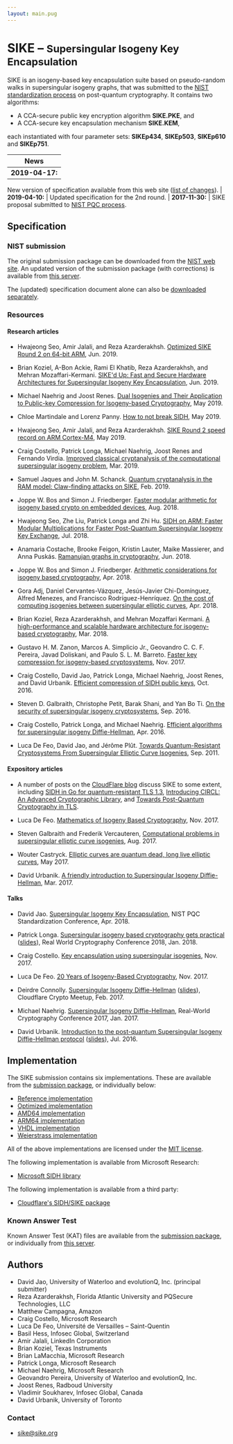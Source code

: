 ```yaml
---
layout: main.pug
---
```


# SIKE – <small>Supersingular Isogeny Key Encapsulation</small>

SIKE is an isogeny-based key encapsulation suite based on pseudo-random
walks in supersingular isogeny graphs, that was submitted to the [NIST
standardization
process](https://csrc.nist.gov/Projects/Post-Quantum-Cryptography) on
post-quantum cryptography. It contains two algorithms: 

- A CCA-secure public key encryption algorithm **SIKE.PKE**, and
- A CCA-secure key encapsulation mechanism **SIKE.KEM**,

each instantiated with four parameter sets: **SIKEp434**,
**SIKEp503**, **SIKEp610** and **SIKEp751**.

| News |
|-|
| **2019-04-17:** |
New version of specification available from this web site ([list of changes](changes.html)).
| **2019-04-10:** |
Updated specification for the 2nd round.
| **2017-11-30:** |
SIKE proposal submitted to [NIST PQC process](https://csrc.nist.gov/Projects/Post-Quantum-Cryptography).

## Specification

### NIST submission

The original submission package can be downloaded from the [NIST web
site](https://csrc.nist.gov/projects/post-quantum-cryptography/round-2-submissions).
An updated version of the submission package (with corrections) is available
from [this server](files/sike.tar.gz).

The (updated) specification document alone can also be [downloaded
separately](files/SIDH-spec.pdf).

### Resources

#### Research articles

- Hwajeong Seo, Amir Jalali, and Reza Azarderakhsh.
  [Optimized SIKE Round 2 on 64-bit ARM](https://eprint.iacr.org/2019/721), Jun. 2019.

- Brian Koziel, A-Bon Ackie, Rami El Khatib, Reza Azarderakhsh,
  and Mehran Mozaffari-Kermani.
  [ SIKE'd Up: Fast and Secure Hardware Architectures for Supersingular
Isogeny Key Encapsulation](https://eprint.iacr.org/2019/711), Jun. 2019.

- Michael Naehrig and Joost Renes.
  [Dual Isogenies and Their Application to Public-key Compression for
  Isogeny-based Cryptography](https://eprint.iacr.org/2019/499), May 2019.

- Chloe Martindale and Lorenz Panny.
  [How to not break SIDH](https://eprint.iacr.org/2019/558), May 2019.

- Hwajeong Seo, Amir Jalali, and Reza Azarderakhsh. [SIKE Round 2 speed
  record on ARM Cortex-M4](https://eprint.iacr.org/2019/535), May 2019.

- Craig Costello, Patrick Longa, Michael Naehrig, Joost Renes and
  Fernando Virdia. [Improved classical cryptanalysis of the
  computational supersingular isogeny
  problem](https://eprint.iacr.org/2019/298), Mar. 2019.

- Samuel Jaques and John M. Schanck. [Quantum cryptanalysis in the RAM
  model: Claw-finding attacks on
  SIKE](https://eprint.iacr.org/2019/103), Feb. 2019.

- Joppe W. Bos and Simon J. Friedberger.  [Faster modular arithmetic
  for isogeny based crypto on embedded
  devices](https://eprint.iacr.org/2018/792), Aug. 2018.

- Hwajeong Seo, Zhe Liu, Patrick Longa and Zhi Hu.  [SIDH on ARM: Faster
  Modular Multiplications for Faster Post-Quantum Supersingular Isogeny Key
  Exchange](https://eprint.iacr.org/2018/700), Jul. 2018.

- Anamaria Costache, Brooke Feigon, Kristin Lauter, Maike Massierer,
  and Anna Puskás. [Ramanujan graphs in
  cryptography](https://arxiv.org/abs/1806.05709), Jun. 2018.

- Joppe W. Bos and Simon J. Friedberger. [Arithmetic considerations for
  isogeny based cryptography](https://eprint.iacr.org/2018/376),
  Apr. 2018.

- Gora Adj, Daniel Cervantes-Vázquez, Jesús-Javier Chi-Domínguez,
  Alfred Menezes, and Francisco Rodríguez-Henríquez. [On the cost of
  computing isogenies between supersingular elliptic
  curves](https://eprint.iacr.org/2018/313), Apr. 2018.

- Brian Koziel, Reza Azarderakhsh, and Mehran Mozaffari Kermani. [A
  high-performance and scalable hardware architecture for
  isogeny-based
  cryptography](https://doi.org/10.1109/TC.2018.2815605), Mar. 2018.

- Gustavo H. M. Zanon, Marcos A. Simplicio Jr., Geovandro
  C. C. F. Pereira, Javad Doliskani, and Paulo
  S. L. M. Barreto. [Faster key compression for isogeny-based
  cryptosystems](https://eprint.iacr.org/2017/1143), Nov. 2017.

- Craig Costello, David Jao, Patrick Longa, Michael Naehrig, Joost
  Renes, and David Urbanik. [Efficient compression of SIDH public
  keys](https://eprint.iacr.org/2016/963), Oct. 2016.

- Steven D. Galbraith, Christophe Petit, Barak Shani, and Yan Bo Ti.
  [On the security of supersingular isogeny
  cryptosystems](https://eprint.iacr.org/2016/859), Sep. 2016.

- Craig Costello, Patrick Longa, and Michael Naehrig. [Efficient
  algorithms for supersingular isogeny
  Diffie-Hellman](https://eprint.iacr.org/2016/413), Apr. 2016.

- Luca De Feo, David Jao, and Jérôme Plût. [Towards Quantum-Resistant
  Cryptosystems From Supersingular Elliptic Curve
  Isogenies](https://eprint.iacr.org/2011/506), Sep. 2011.

#### Expository articles

- A number of posts on the [CloudFlare blog](https://blog.cloudflare.com/) discuss SIKE to some extent,
including [SIDH in Go for quantum-resistant TLS 1.3](https://blog.cloudflare.com/sidh-go/), [Introducing CIRCL: An Advanced Cryptographic Library](https://blog.cloudflare.com/introducing-circl/), and [Towards Post-Quantum Cryptography in TLS](https://blog.cloudflare.com/towards-post-quantum-cryptography-in-tls/).

- Luca De Feo. [Mathematics of Isogeny Based
  Cryptography](https://arxiv.org/abs/1711.04062), Nov. 2017.

- Steven Galbraith and Frederik Vercauteren, [Computational problems in
  supersingular elliptic curve isogenies](https://eprint.iacr.org/2017/774),
Aug. 2017.

- Wouter Castryck. [Elliptic curves are quantum dead, long live elliptic
  curves](https://www.esat.kuleuven.be/cosic/elliptic-curves-are-quantum-dead-long-live-elliptic-curves/),
May 2017.

- David Urbanik. [A friendly introduction to Supersingular Isogeny
  Diffie-Hellman](https://csclub.uwaterloo.ca/~dburbani/work/friendlysidh.pdf),
Mar. 2017.

#### Talks

- David Jao. [Supersingular Isogeny Key Encapsulation](files/SIKE.pdf),
  NIST PQC Standardization Conference, Apr. 2018.

- Patrick Longa. [Supersingular isogeny based cryptography gets practical](https://www.youtube.com/watch?v=31NyfrHSAcoBcM)
([slides](https://irp-cdn.multiscreensite.com/7fa75f95/files/uploaded/Supersingular%20isogeny%20based%20cryptography%20gets%20practical%20-%20RWC2018.pdf)),
Real World Cryptography Conference 2018, Jan. 2018.

- Craig Costello. [Key encapsulation using supersingular
  isogenies](https://ecc2017.cs.ru.nl/slides/ecc2017-costello.pdf), Nov. 2017.

- Luca De Feo. [20 Years of Isogeny-Based
  Cryptography](http://defeo.lu/docet/assets/slides/2017-11-14-ecc.pdf),
Nov. 2017.

- Deirdre Connolly. [Supersingular Isogeny
  Diffie-Hellman](https://www.youtube.com/watch?v=ctP24WKusX0)
([slides](https://dconnolly.github.io/talks/cloudflare-crypto-meetup-feb-2017/Crypto%20Meetup%20Feb%202017.pdf)),
Cloudflare Crypto Meetup, Feb. 2017.

- Michael Naehrig. [Supersingular Isogeny Diffie-Hellman](https://cryptosith.org/michael/data/talks/2017-01-04-SIDH-RWC17.pdf),
  Real-World Cryptography Conference 2017, Jan. 2017.

- David Urbanik. [Introduction to the post-quantum Supersingular Isogeny
  Diffie-Hellman protocol](https://www.youtube.com/watch?v=PW5Vsu57o9I)
([slides](https://csclub.uwaterloo.ca/~dburbani/work/sidh_talk_july_2016.pdf)),
Jul. 2016.

## Implementation

The SIKE submission contains six implementations. These are available
from the [submission package](files/sike.tar.gz), or individually below:

- [Reference implementation](files/reference.zip)
- [Optimized implementation](files/optimized.zip)
- [AMD64 implementation](files/x64.zip)
- [ARM64 implementation](files/arm64.zip)
- [VHDL implementation](files/vhdl.zip)
- [Weierstrass implementation](files/weierstrass.zip)

All of the above implementations are licensed under the [MIT
license](files/License.txt).

The following implementation is available from Microsoft Research:

- [Microsoft SIDH library](https://github.com/Microsoft/PQCrypto-SIDH)

The following implementation is available from a third party:

- [Cloudflare's SIDH/SIKE package](https://github.com/cloudflare/sidh)

### Known Answer Test

Known Answer Test (KAT) files are available from the [submission
package](files/sike.tar.gz), or individually from [this
server](files/KAT/).

## Authors

- David Jao, University of Waterloo and evolutionQ, Inc. (principal submitter)
- Reza Azarderakhsh, Florida Atlantic University and PQSecure Technologies, LLC
- Matthew Campagna, Amazon
- Craig Costello, Microsoft Research
- Luca De Feo, Université de Versailles – Saint-Quentin
- Basil Hess, Infosec Global, Switzerland
- Amir Jalali, LinkedIn Corporation
- Brian Koziel, Texas Instruments
- Brian LaMacchia, Microsoft Research
- Patrick Longa, Microsoft Research
- Michael Naehrig, Microsoft Research
- Geovandro Pereira, University of Waterloo and evolutionQ, Inc.
- Joost Renes, Radboud University
- Vladimir Soukharev, Infosec Global, Canada
- David Urbanik, University of Toronto

### Contact

- [sike@sike.org](mailto:sike@sike.org)
